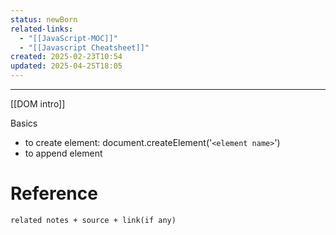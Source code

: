 ```yaml
---
status: newBorn
related-links:
  - "[[JavaScript-MOC]]"
  - "[[Javascript Cheatsheet]]"
created: 2025-02-23T10:54
updated: 2025-04-25T18:05
---
```

---


[[DOM intro]]



Basics

- to create element: document.createElement('`<element name>`')
- to append element


# Reference
`related notes + source + link(if any)`
 
